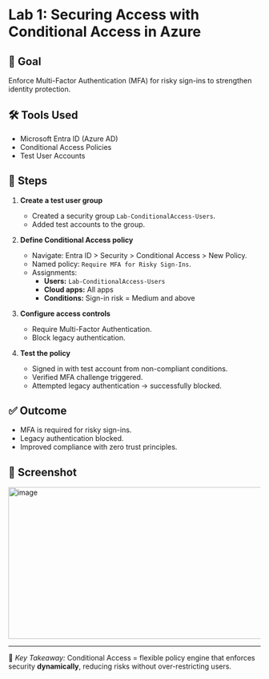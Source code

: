# Lab 1: Securing Access with Conditional Access in Azure

## 🎯 Goal
Enforce Multi-Factor Authentication (MFA) for risky sign-ins to strengthen identity protection.

## 🛠️ Tools Used
- Microsoft Entra ID (Azure AD)
- Conditional Access Policies
- Test User Accounts

## 📌 Steps
1. **Create a test user group**
   - Created a security group `Lab-ConditionalAccess-Users`.
   - Added test accounts to the group.

2. **Define Conditional Access policy**
   - Navigate: Entra ID > Security > Conditional Access > New Policy.
   - Named policy: `Require MFA for Risky Sign-Ins`.
   - Assignments:
     - **Users:** `Lab-ConditionalAccess-Users`
     - **Cloud apps:** All apps
     - **Conditions:** Sign-in risk = Medium and above

3. **Configure access controls**
   - Require Multi-Factor Authentication.
   - Block legacy authentication.

4. **Test the policy**
   - Signed in with test account from non-compliant conditions.
   - Verified MFA challenge triggered.
   - Attempted legacy authentication → successfully blocked.

## ✅ Outcome
- MFA is required for risky sign-ins.
- Legacy authentication blocked.
- Improved compliance with zero trust principles.

## 📸 Screenshot
<img width="846" height="303" alt="image" src="https://github.com/user-attachments/assets/88e99ee2-8d1e-4fd7-8c8d-08f6569d6efb" />


---

🔐 *Key Takeaway:* Conditional Access = flexible policy engine that enforces security **dynamically**, reducing risks without over-restricting users.

